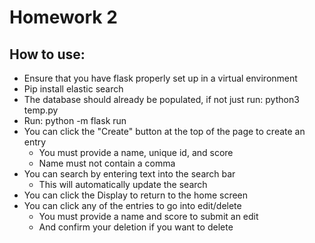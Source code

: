 # Homework 2

## How to use:
* Ensure that you have flask properly set up in a virtual environment
* Pip install elastic search
* The database should already be populated, if not just run: python3 temp.py
* Run: python -m flask run
* You can click the "Create" button at the top of the page to create an entry
    * You must provide a name, unique id, and score 
    * Name must not contain a comma
* You can search by entering text into the search bar
    * This will automatically update the search
* You can click the Display to return to the home screen
* You can click any of the entries to go into edit/delete
    * You must provide a name and score to submit an edit
    * And confirm your deletion if you want to delete

